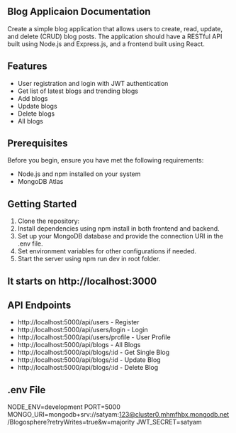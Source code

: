 ## Blog Applicaion Documentation

Create a simple blog application that allows users to create, read, update, and delete (CRUD) blog posts. The application should have a RESTful API built using Node.js and Express.js, and a frontend built using React.

## Features

- User registration and login with JWT authentication
- Get list of latest blogs and trending blogs
- Add blogs
- Update blogs
- Delete blogs
- All blogs

## Prerequisites

Before you begin, ensure you have met the following requirements:

- Node.js and npm installed on your system
- MongoDB Atlas

## Getting Started

1. Clone the repository:
2. Install dependencies using npm install in both frontend and backend.
3. Set up your MongoDB database and provide the connection URI in the .env file.
4. Set environment variables for other configurations if needed.
5. Start the server using npm run dev in root folder.

## It starts on http://localhost:3000

## API Endpoints

- http://localhost:5000/api/users           -   Register
- http://localhost:5000/api/users/login     -   Login
- http://localhost:5000/api/users/profile   -   User Profile
- http://localhost:5000/api/blogs           -   All Blogs
- http://localhost:5000/api/blogs/:id       -   Get Single Blog
- http://localhost:5000/api/blogs/:id       -   Update Blog
- http://localhost:5000/api/blogs/:id       -   Delete Blog

## .env File

NODE_ENV=development
PORT=5000
MONGO_URI=mongodb+srv://satyam:123@cluster0.mhmfhbx.mongodb.net/Blogosphere?retryWrites=true&w=majority
JWT_SECRET=satyam



